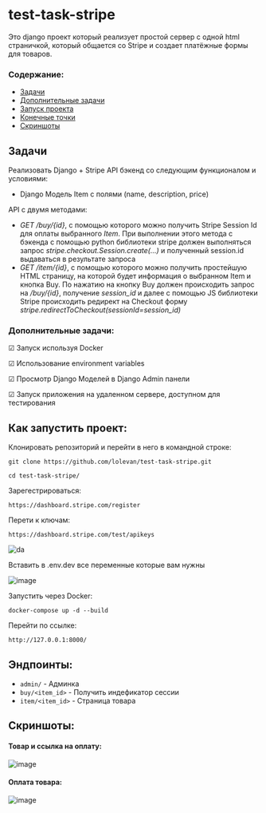 # test-task-stripe

Это django проект который реализует простой сервер с одной html страничкой, который общается со Stripe и создает платёжные формы для товаров.

### Содержание:
+ [Задачи](#Задачи)
+ [Дополнительные задачи](#Дополнительные-задачи)
+ [Запуск проекта](#Как-запустить-проект)
+ [Конечные точки](#Эндпоинты)
+ [Скриншоты](#Скриншоты)

## Задачи

Реализовать Django + Stripe API бэкенд со следующим функционалом и условиями:
- Django Модель Item с полями (name, description, price)

API с двумя методами:
- *GET /buy/{id}*, c помощью которого можно получить Stripe Session Id для оплаты выбранного *Item*. При выполнении этого метода c бэкенда с помощью python библиотеки stripe должен выполняться запрос *stripe.checkout.Session.create(...)* и полученный session.id выдаваться в результате запроса
- *GET /item/{id}*, c помощью которого можно получить простейшую HTML страницу, на которой будет информация о выбранном Item и кнопка Buy. По нажатию на кнопку Buy должен происходить запрос на */buy/{id}*, получение *session_id* и далее  с помощью JS библиотеки Stripe происходить редирект на Checkout форму *stripe.redirectToCheckout(sessionId=session_id)*

### Дополнительные задачи:

&#9745; Запуск используя Docker 

&#9745; Использование environment variables

&#9745; Просмотр Django Моделей в Django Admin панели

&#9745; Запуск приложения на удаленном сервере, доступном для тестирования

## Как запустить проект:
 
 Клонировать репозиторий и перейти в него в командной строке:

```
git clone https://github.com/lolevan/test-task-stripe.git
```

```
cd test-task-stripe/
```
 
Зарегестрироваться:

```
https://dashboard.stripe.com/register
```
Перети к ключам:

```
https://dashboard.stripe.com/test/apikeys
```

![da](https://user-images.githubusercontent.com/86129944/219987755-48632420-8ba7-4d1f-b465-ff0b710dac94.png)

Вставить в .env.dev все переменные которые вам нужны

![image](https://user-images.githubusercontent.com/86129944/229333063-6dbcd648-b458-4463-bf4c-301e0fd86867.png)

Запустить через Docker:

```
docker-compose up -d --build
```

Перейти по ссылке:

```
http://127.0.0.1:8000/
```

## Эндпоинты:

* `admin/` - Админка
* `buy/<item_id>` - Получить индефикатор сессии
* `item/<item_id>` - Страница товара

## Скриншоты:

#### Товар и ссылка на оплату:
![image](https://user-images.githubusercontent.com/86129944/219989451-0e9ae3c8-79c3-4262-a332-ff1efc3a5bd1.png)


#### Оплата товара:

![image](https://user-images.githubusercontent.com/86129944/219989482-c01715bd-46d4-499f-bd0e-4052029a120e.png)




